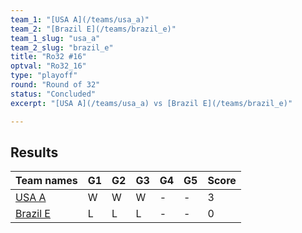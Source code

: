 ```yaml
---
team_1: "[USA A](/teams/usa_a)"
team_2: "[Brazil E](/teams/brazil_e)"
team_1_slug: "usa_a"
team_2_slug: "brazil_e"
title: "Ro32 #16"
optval: "Ro32_16"
type: "playoff"
round: "Round of 32"
status: "Concluded"
excerpt: "[USA A](/teams/usa_a) vs [Brazil E](/teams/brazil_e)"

---
```

## Results

| Team names | G1 | G2 | G3 | G4 | G5 | Score |
|  --  |  --  |  --  |  --  |  --  |  --  |  --  |
| [USA A](/teams/usa_a) | W | W | W | - | - | 3 |
| [Brazil E](/teams/brazil_e) | L | L | L | - | - | 0 |
